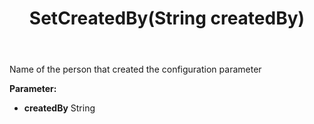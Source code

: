 ﻿---
uid: crmscript_ref_NSAudienceConfigParameter_SetCreatedBy
title: SetCreatedBy(String createdBy)
intellisense: NSAudienceConfigParameter.SetCreatedBy
keywords: NSAudienceConfigParameter, GetCreatedBy
so.topic: reference
---

Name of the person that created the configuration parameter

**Parameter:** 
 - **createdBy** String

